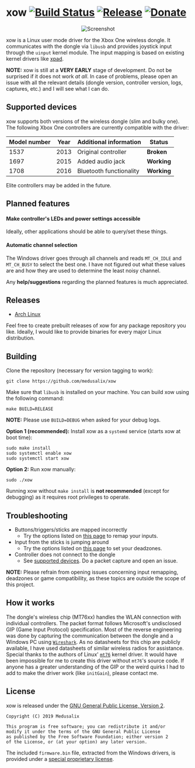 # xow [![Build Status](https://img.shields.io/travis/com/medusalix/xow)](https://travis-ci.com/medusalix/xow) [![Release](https://img.shields.io/github/v/release/medusalix/xow)](https://github.com/medusalix/xow/releases/latest) [![Donate](https://www.paypalobjects.com/en_US/i/btn/btn_donate_SM.gif)](https://www.paypal.com/cgi-bin/webscr?cmd=_s-xclick&hosted_button_id=PLN6F3UGS37DE&lc=US)

<p align="center">
  <img src="screenshot.png" alt="Screenshot">
</p>

xow is a Linux user mode driver for the Xbox One wireless dongle.
It communicates with the dongle via `libusb` and provides joystick input through the `uinput` kernel module.
The input mapping is based on existing kernel drivers like [xpad](https://github.com/paroj/xpad).

**NOTE:** xow is still at a **VERY EARLY** stage of development. Do not be surprised if it does not work *at all*.
In case of problems, please open an issue with all the relevant details (dongle version, controller version, logs, captures, etc.) and I will see what I can do.

## Supported devices

xow supports both versions of the wireless dongle (slim and bulky one).
The following Xbox One controllers are currently compatible with the driver:

| Model number | Year | Additional information  | Status       |
|--------------|------|-------------------------|--------------|
| 1537         | 2013 | Original controller     | **Broken**   |
| 1697         | 2015 | Added audio jack        | **Working**  |
| 1708         | 2016 | Bluetooth functionality | **Working**  |

Elite controllers may be added in the future.

## Planned features

#### Make controller's LEDs and power settings accessible

Ideally, other applications should be able to query/set these things.

#### Automatic channel selection

The Windows driver goes through all channels and reads `MT_CH_IDLE` and `MT_CH_BUSY` to select the best one.
I have not figured out what these values are and how they are used to determine the least noisy channel.

Any **help/suggestions** regarding the planned features is much appreciated.

## Releases

- [Arch Linux](https://aur.archlinux.org/packages/xow-git)

Feel free to create prebuilt releases of xow for any package repository you like.
Ideally, I would like to provide binaries for every major Linux distribution.

## Building

Clone the repository (necessary for version tagging to work):

```
git clone https://github.com/medusalix/xow
```

Make sure that `libusb` is installed on your machine. You can build xow using the following command:

```
make BUILD=RELEASE
```

**NOTE:** Please use `BUILD=DEBUG` when asked for your debug logs.

**Option 1 (recommended):** Install xow as a `systemd` service (starts xow at boot time):

```
sudo make install
sudo systemctl enable xow
sudo systemctl start xow
```

**Option 2:** Run xow manually:

```
sudo ./xow
```

Running xow without `make install` is **not recommended** (except for debugging) as it requires root privileges to operate.

## Troubleshooting

- Buttons/triggers/sticks are mapped incorrectly
    - Try the options listed on [this page](https://wiki.archlinux.org/index.php/Gamepad#Setting_up_deadzones_and_calibration) to remap your inputs.
- Input from the sticks is jumping around
    - Try the options listed on [this page](https://wiki.archlinux.org/index.php/Gamepad#Setting_up_deadzones_and_calibration) to set your deadzones.
- Controller does not connect to the dongle
    - See [supported devices](#supported-devices). Do a packet capture and open an issue.

**NOTE:** Please refrain from opening issues concerning input remapping, deadzones or game compatibility, as these topics are outside the scope of this project.

## How it works

The dongle's wireless chip (MT76xx) handles the WLAN connection with individual controllers.
The packet format follows Microsoft's undisclosed GIP (Game Input Protocol) specification.
Most of the reverse engineering was done by capturing the communication between the dongle and a Windows PC using [`Wireshark`](https://www.wireshark.org).
As no datasheets for this chip are publicly available, I have used datasheets of similar wireless radios for assistance.
Special thanks to the authors of Linux' [`mt76`](https://github.com/torvalds/linux/tree/master/drivers/net/wireless/mediatek/mt76) kernel driver.
It would have been impossible for me to create this driver without `mt76`'s source code.
If anyone has a greater understanding of the GIP or the weird quirks I had to add to make the driver work (like `initGain`), please contact me.

## License

xow is released under the [GNU General Public License, Version 2](LICENSE).

```
Copyright (C) 2019 Medusalix

This program is free software; you can redistribute it and/or
modify it under the terms of the GNU General Public License
as published by the Free Software Foundation; either version 2
of the License, or (at your option) any later version.
```

The included `firmware.bin` file, extracted from the Windows drivers, is provided under a [special proprietary license](LICENSE-FIRMWARE).
